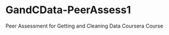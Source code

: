 GandCData-PeerAssess1
=====================

Peer Assessment for Getting and Cleaning Data Coursera Course
